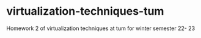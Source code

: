 # virtualization-techniques-tum
Homework 2 of virtualization techniques at tum for winter semester 22- 23
